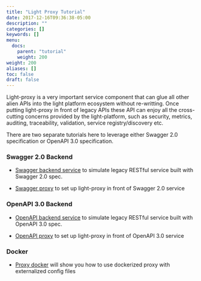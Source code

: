```yaml
---
title: "Light Proxy Tutorial"
date: 2017-12-16T09:36:38-05:00
description: ""
categories: []
keywords: []
menu:
  docs:
    parent: "tutorial"
    weight: 200
weight: 200
aliases: []
toc: false
draft: false
---
```


Light-proxy is a very important service component that can glue all other alien APIs into the
light platform ecosystem without re-writting. Once putting light-proxy in front of legacy APIs
these API can enjoy all the cross-cutting concerns provided by the light-platform, such as security,
metrics, auditing, traceability, validation, service registry/discovery etc. 

There are two separate tutorials here to leverage either Swagger 2.0 specification or OpenAPI 3.0
specification.  

### Swagger 2.0 Backend

* [Swagger backend service][] to simulate legacy RESTful service built with Swagger 2.0 spec.

* [Swagger proxy][] to set up light-proxy in front of Swagger 2.0 service

### OpenAPI 3.0 Backend 

* [OpenAPI backend service][] to simulate legacy RESTful service built with OpenAPI 3.0 spec. 

* [OpenAPI proxy][] to set up light-proxy in front of OpenAPI 3.0 service

### Docker

* [Proxy docker][] will show you how to use dockerized proxy with externalized config files

[Swagger backend service]: /tutorial/proxy/swagger-backend/
[Swagger proxy]: /tutorial/proxy/swagger-proxy/
[OpenAPI backend service]: /tutorial/proxy/openapi-backend/
[OpenAPI proxy]: /tutorial/proxy/openapi-proxy/
[Proxy docker]: /tutorial/proxy/docker/

